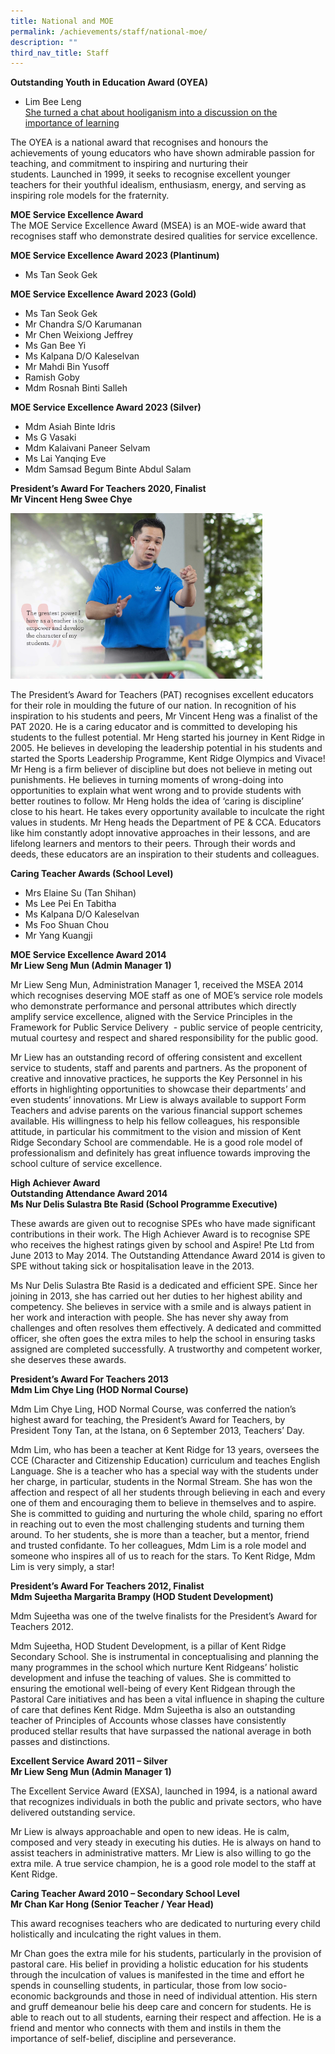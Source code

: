 ```yaml
---
title: National and MOE
permalink: /achievements/staff/national-moe/
description: ""
third_nav_title: Staff
---
```

**Outstanding Youth in Education Award (OYEA)**
* Lim Bee Leng<br>
[She turned a chat about hooliganism into a discussion on the importance of learning](https://www.schoolbag.edu.sg/story/she-turned-a-chat-about-hooliganism-into-a-discussion-on-the-importance-of-learning)

The OYEA is a national award that recognises and honours the achievements of young educators who&nbsp;have shown admirable passion for teaching, and commitment to inspiring and nurturing their students.&nbsp;Launched in 1999, it seeks to recognise excellent younger teachers for their youthful idealism, enthusiasm, energy, and serving as inspiring role models for the fraternity.

**MOE Service Excellence Award**<br>
The MOE Service Excellence Award (MSEA) is an MOE-wide award that recognises staff who demonstrate desired qualities for service excellence.

**MOE Service Excellence Award 2023 (Plantinum)**
*   Ms Tan Seok Gek

**MOE Service Excellence Award 2023 (Gold)**
*  Ms Tan Seok Gek 
*  Mr Chandra S/O Karumanan 
*  Mr Chen Weixiong Jeffrey
*  Ms Gan Bee Yi 
*  Ms Kalpana D/O Kaleselvan 
*  Mr Mahdi Bin Yusoff
*  Ramish Goby 
*  Mdm Rosnah Binti Salleh 

**MOE Service Excellence Award 2023 (Silver)**
* Mdm Asiah Binte Idris
* Ms G Vasaki 
* Mdm Kalaivani Paneer Selvam 
* Ms Lai Yanqing Eve
* Mdm Samsad Begum Binte Abdul Salam

**President’s Award For Teachers 2020, Finalist  
Mr Vincent Heng Swee Chye**

<style>  
img {  
  display: block;  
  margin-left: auto;  
  margin-right: auto;  
}  
</style>  
<img src="/images/PAT-20201.png" alt="Mr Vincent Heng Swee Chye" style="width:80%;">  
  


The President’s Award for Teachers (PAT) recognises excellent educators for their role in moulding the future of our nation. In recognition of his inspiration to his students and peers, Mr Vincent Heng was a finalist of the PAT 2020. He is a caring educator and is committed to developing his students to the fullest potential. Mr Heng started his journey in Kent Ridge in 2005. He believes in developing the leadership potential in his students and started the Sports Leadership Programme, Kent Ridge Olympics and Vivace! Mr Heng is a firm believer of discipline but does not believe in meting out punishments. He believes in turning moments of wrong-doing into opportunities to explain what went wrong and to provide students with better routines to follow. Mr Heng holds the idea of ‘caring is discipline’ close to his heart. He takes every opportunity available to inculcate the right values in students. Mr Heng heads the Department of PE &amp; CCA. Educators like him constantly adopt innovative approaches in their lessons, and are lifelong learners and mentors to their peers. Through their words and deeds, these educators are an inspiration to their students and colleagues.

**Caring Teacher Awards (School Level)**

*   Mrs Elaine Su (Tan Shihan)
*   Ms Lee Pei En Tabitha
*   Ms Kalpana D/O Kaleselvan
*   Ms Foo Shuan Chou
*   Mr Yang Kuangji

**MOE Service Excellence Award 2014  
Mr Liew Seng Mun (Admin Manager 1)**

Mr Liew Seng Mun, Administration Manager 1, received the MSEA 2014 which recognises deserving MOE staff as one of MOE’s service role models who demonstrate performance and personal attributes which directly amplify service excellence, aligned with the Service Principles in the Framework for Public Service Delivery&nbsp; - public service of people centricity, mutual courtesy and respect and shared responsibility for the public good.

Mr Liew has an outstanding record of offering consistent and excellent service to students, staff and parents and partners. As the proponent of creative and innovative practices, he supports the Key Personnel in his efforts in highlighting opportunities to showcase their departments’ and even students’ innovations. Mr Liew is always available to support Form Teachers and advise parents on the various financial support schemes available. His willingness to help his fellow colleagues, his responsible attitude, in particular his commitment to the vision and mission of Kent Ridge Secondary School are commendable. He is a good role model of professionalism and definitely has great influence towards improving the school culture of service excellence.

**High Achiever Award  
Outstanding Attendance Award 2014  
Ms Nur Delis Sulastra Bte Rasid (School Programme Executive)**

These awards are given out to recognise SPEs who have made significant contributions in their work. The High Achiever Award is to recognise SPE who receives the highest ratings given by school and Aspire! Pte Ltd from June 2013 to May 2014. The Outstanding Attendance Award 2014 is given to SPE without taking sick or hospitalisation leave in the 2013.

Ms Nur Delis Sulastra Bte Rasid is a dedicated and efficient SPE. Since her joining in 2013, she has carried out her duties to her highest ability and competency. She believes in service with a smile and is always patient in her work and interaction with people. She has never shy away from challenges and often resolves them effectively. A dedicated and committed officer, she often goes the extra miles to help the school in ensuring tasks assigned are completed successfully. A trustworthy and competent worker, she deserves these awards.

**President’s Award For Teachers 2013  
Mdm Lim Chye Ling (HOD Normal Course)**

Mdm Lim Chye Ling, HOD Normal Course, was conferred the nation’s highest award for teaching, the President’s Award for Teachers, by President Tony Tan, at the Istana, on 6 September 2013, Teachers’ Day.

Mdm Lim, who has been a teacher at Kent Ridge for 13 years, oversees the CCE (Character and Citizenship Education) curriculum and teaches English Language. She is a teacher who has a special way with the students under her charge, in particular, students in the Normal Stream. She has won the affection and respect of all her students through believing in each and every one of them and encouraging them to believe in themselves and to aspire. She is committed to guiding and nurturing the whole child, sparing no effort in reaching out to even the most challenging students and turning them around. To her students, she is more than a teacher, but a mentor, friend and trusted confidante. To her colleagues, Mdm Lim is a role model and someone who inspires all of us to reach for the stars. To Kent Ridge, Mdm Lim is very simply, a star!

**President’s Award For Teachers 2012, Finalist  
Mdm Sujeetha Margarita Brampy (HOD Student Development)**

Mdm Sujeetha was one of the twelve finalists for the President’s Award for Teachers 2012.

Mdm Sujeetha, HOD Student Development, is a pillar of Kent Ridge Secondary School. She is instrumental in conceptualising and planning the many programmes in the school which nurture Kent Ridgeans’ holistic development and infuse the teaching of values. She is committed to ensuring the emotional well-being of every Kent Ridgean through the Pastoral Care initiatives and has been a vital influence in shaping the culture of care that defines Kent Ridge. Mdm Sujeetha is also an outstanding teacher of Principles of Accounts whose classes have consistently produced stellar results that have surpassed the national average in both passes and distinctions.

**Excellent Service Award 2011 – Silver  
Mr Liew Seng Mun (Admin Manager 1)**

The Excellent Service Award (EXSA), launched in 1994, is a national award that recognizes individuals in both the public and private sectors, who have delivered outstanding service.

Mr Liew is always approachable and open to new ideas. He is calm, composed and very steady in executing his duties. He is always on hand to assist teachers in administrative matters. Mr Liew is also willing to go the extra mile. A true service champion, he is a good role model to the staff at Kent Ridge.

**Caring Teacher Award 2010 – Secondary School Level  
Mr Chan Kar Hong (Senior Teacher / Year Head)**

This award recognises teachers who are dedicated to nurturing every child holistically and inculcating the right values in them.

Mr Chan goes the extra mile for his students, particularly in the provision of pastoral care. His belief in providing a holistic education for his students through the inculcation of values is manifested in the time and effort he spends in counselling students, in particular, those from low socio-economic backgrounds and those in need of individual attention. His stern and gruff demeanour belie his deep care and concern for students. He is able to reach out to all students, earning their respect and affection. He is a friend and mentor who connects with them and instils in them the importance of self-belief, discipline and perseverance.